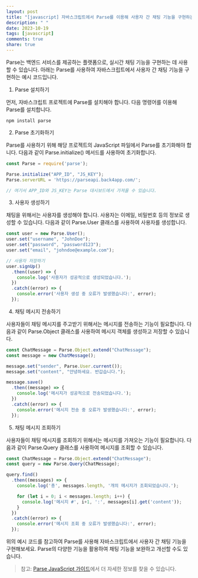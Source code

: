 ```yaml
---
layout: post
title: "[javascript] 자바스크립트에서 Parse를 이용해 사용자 간 채팅 기능을 구현하는 방법은?"
description: " "
date: 2023-10-19
tags: [javascript]
comments: true
share: true
---
```


Parse는 백엔드 서비스를 제공하는 플랫폼으로, 실시간 채팅 기능을 구현하는 데 사용할 수 있습니다. 아래는 Parse를 사용하여 자바스크립트에서 사용자 간 채팅 기능을 구현하는 예시 코드입니다.

1. Parse 설치하기

먼저, 자바스크립트 프로젝트에 Parse를 설치해야 합니다. 다음 명령어를 이용해 Parse를 설치합니다.

```shell
npm install parse
```

2. Parse 초기화하기

Parse를 사용하기 위해 해당 프로젝트의 JavaScript 파일에서 Parse를 초기화해야 합니다. 다음과 같이 Parse.initialize() 메서드를 사용하여 초기화합니다.

```javascript
const Parse = require('parse');

Parse.initialize("APP_ID", "JS_KEY");
Parse.serverURL = 'https://parseapi.back4app.com/';

// 여기서 APP_ID와 JS_KEY는 Parse 대시보드에서 가져올 수 있습니다.
```

3. 사용자 생성하기

채팅을 위해서는 사용자를 생성해야 합니다. 사용자는 이메일, 비밀번호 등의 정보로 생성할 수 있습니다. 다음과 같이 Parse.User 클래스를 사용하여 사용자를 생성합니다.

```javascript
const user = new Parse.User();
user.set("username", "JohnDoe");
user.set("password", "password123");
user.set("email", "johndoe@example.com");

// 사용자 저장하기
user.signUp()
  .then((user) => {
    console.log('사용자가 성공적으로 생성되었습니다.');
  })
  .catch((error) => {
    console.error('사용자 생성 중 오류가 발생했습니다:', error);
  });
```

4. 채팅 메시지 전송하기

사용자들이 채팅 메시지를 주고받기 위해서는 메시지를 전송하는 기능이 필요합니다. 다음과 같이 Parse.Object 클래스를 사용하여 메시지 객체를 생성하고 저장할 수 있습니다.

```javascript
const ChatMessage = Parse.Object.extend("ChatMessage");
const message = new ChatMessage();

message.set("sender", Parse.User.current());
message.set("content", "안녕하세요. 반갑습니다.");

message.save()
  .then((message) => {
    console.log('메시지가 성공적으로 전송되었습니다.');
  })
  .catch((error) => {
    console.error('메시지 전송 중 오류가 발생했습니다:', error);
  });
```

5. 채팅 메시지 조회하기

사용자들이 채팅 메시지를 조회하기 위해서는 메시지를 가져오는 기능이 필요합니다. 다음과 같이 Parse.Query 클래스를 사용하여 메시지를 조회할 수 있습니다.

```javascript
const ChatMessage = Parse.Object.extend("ChatMessage");
const query = new Parse.Query(ChatMessage);

query.find()
  .then((messages) => {
    console.log('총', messages.length, '개의 메시지가 조회되었습니다.');

    for (let i = 0; i < messages.length; i++) {
      console.log('메시지 #', i+1, ':', messages[i].get('content'));
    }
  })
  .catch((error) => {
    console.error('메시지 조회 중 오류가 발생했습니다:', error);
  });
```

위의 예시 코드를 참고하여 Parse를 사용해 자바스크립트에서 사용자 간 채팅 기능을 구현해보세요. Parse의 다양한 기능을 활용하여 채팅 기능을 보완하고 개선할 수도 있습니다.

> 참고: [Parse JavaScript 가이드](https://docs.parseplatform.org/js/guide/)에서 더 자세한 정보를 찾을 수 있습니다.